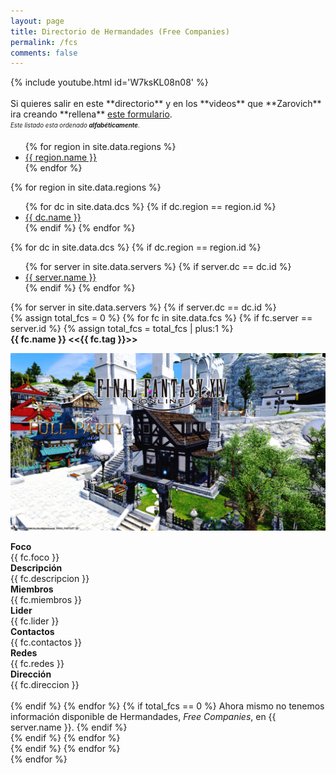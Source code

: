 ```yaml
---
layout: page
title: Directorio de Hermandades (Free Companies)
permalink: /fcs
comments: false
---
```


<div class="container">
{% include youtube.html id='W7ksKL08n08' %}
</div>
<br/>
Si quieres salir en este **directorio** y en los **videos** que **Zarovich** ira creando **rellena** <a href="https://forms.gle/83z2pDiKRvHPKKxU6" target="_blank">este formulario</a>.<br/>
<sub><sup><i>Este listado esta ordenado <b>alfabéticamente</b></i>.</sup></sub>

<!-- ## REGIONS -->
<ul class="nav nav-tabs" id="regionsTab" role="tablist">
    {% for region in site.data.regions %}
    <li class="nav-item" role="presentation">
        <a class="nav-link {% if region.active %} active{% endif %}" id="{{ region.id }}-tab" data-toggle="tab" href="#{{ region.id }}" role="tab" aria-controls="{{ region.id }}" aria-selected="true">{{ region.name }}</a>        
    </li>
    {% endfor %}
</ul>
<div class="tab-content" id="regionsTabContent">
    {% for region in site.data.regions %}
    <div class="tab-pane fade show {% if region.active %} active{% endif %}" id="{{ region.id }}" role="tabpanel" aria-labelledby="{{ region.id }}-tab">   
        <!-- ## DCS -->
        <ul class="nav nav-tabs" id="region{{ region.id }}Tab" role="tablist">
        {% for dc in site.data.dcs %}
            {% if dc.region == region.id %}
            <!-- ## DC -->
            <li class="nav-item" role="presentation">
                <a class="nav-link {% if dc.active %} active{% endif %}" id="{{ dc.id }}-tab" data-toggle="tab" href="#{{ dc.id }}" role="tab" aria-controls="{{ dc.id }}" aria-selected="true">{{ dc.name }}</a>        
            </li>
            <!-- DC ## -->
            {% endif %}
        {% endfor %}
        </ul>
        <div class="tab-content" id="region{{ region.id }}TabContent">
        {% for dc in site.data.dcs %}
            {% if dc.region == region.id %}
            <div class="tab-pane fade show {% if dc.active %} active{% endif %}" id="{{ dc.id }}" role="tabpanel" aria-labelledby="{{ dc.id }}-tab">
                <!-- ## SERVERS -->
                <ul class="nav nav-tabs" id="dcServers{{ dc.id }}Tab" role="tablist">
                {% for server in site.data.servers %}
                    {% if server.dc == dc.id %}
                    <!-- ## DC -->
                    <li class="nav-item" role="presentation">
                        <a class="nav-link {% if server.active %} active{% endif %}" id="{{ server.id }}-tab" data-toggle="tab" href="#{{ server.id }}" role="tab" aria-controls="{{ server.id }}" aria-selected="true">{{ server.name }}</a>        
                    </li>
                    <!-- DC ## -->
                    {% endif %}
                {% endfor %}
                </ul>
                <div class="tab-content" id="dcServers{{ dc.id }}TabContent">
                {% for server in site.data.servers %}
                    {% if server.dc == dc.id %}
                    <div class="tab-pane fade show {% if server.active %} active{% endif %}" id="{{ server.id }}" role="tabpanel" aria-labelledby="{{ server.id }}-tab">                        
                        {% assign total_fcs = 0 %}
                        {% for fc in site.data.fcs %}
                            {% if fc.server == server.id %}
                            {% assign total_fcs = total_fcs | plus:1 %}
                            <div class="card">
                                <div class="card-header">
                                    <b>{{ fc.name }} &lt;&lt;{{ fc.tag }}&gt;&gt;</b>
                                </div>
                                <div class="card-body">
                                    <p align="center">
                                    <img src="/assets/images/fcs/eternia.jpg"><br/>
                                    </p>
                                    <div class="container">
                                        <div class="span2">
                                        <div class="row">
                                            <div class="col-5">
                                            <b>Foco</b>
                                            </div>
                                            <div class="col-7">
                                            {{ fc.foco }}
                                            </div>
                                        </div>
                                        <div class="row">
                                            <div class="col-5">
                                            <b>Descripción</b>
                                            </div>
                                            <div class="col-7">
                                            {{ fc.descripcion }}
                                            </div>
                                        </div>
                                        <div class="row">
                                            <div class="col-5">
                                            <b>Miembros</b>
                                            </div>
                                            <div class="col-7">
                                            {{ fc.miembros }}
                                            </div>
                                        </div>                                        
                                        <div class="row">
                                            <div class="col-5">
                                            <b>Lider</b>
                                            </div>
                                            <div class="col-7">
                                            {{ fc.lider }}
                                            </div>
                                        </div>
                                        <div class="row">
                                            <div class="col-5">
                                            <b>Contactos</b>
                                            </div>
                                            <div class="col-7">
                                            {{ fc.contactos }}
                                            </div>
                                        </div>
                                        <div class="row">
                                            <div class="col-5">
                                            <b>Redes</b>
                                            </div>
                                            <div class="col-7">
                                            {{ fc.redes }}
                                            </div>
                                        </div>
                                        <div class="row">
                                            <div class="col-5">
                                            <b>Dirección</b>
                                            </div>
                                            <div class="col-7">
                                            {{ fc.direccion }}
                                            </div>
                                        </div> 
                                        </div>                                                                                                                                                                                                         
                                    </div>
                                </div>
                            </div> 
                            <br/>
                            {% endif %}
                        {% endfor %}         
                        {% if total_fcs == 0 %}
                            Ahora mismo no tenemos información disponible de Hermandades, <i>Free Companies</i>, en {{ server.name }}.
                        {% endif %}                                      
                    </div>
                    {% endif %}
                {% endfor %}            
                </div>
                <!-- SERVERS ## -->
            </div>
            {% endif %}
        {% endfor %}            
        </div>
        <!-- DCS ## -->
    </div>
    {% endfor %}
</div>
<!-- REGIONS ## -->

